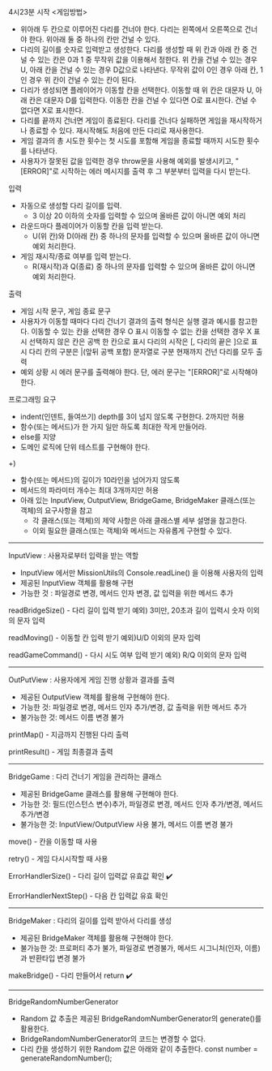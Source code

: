 4시23분 시작
<게임방법>
- 위아래 두 칸으로 이루어진 다리를 건너야 한다.
    다리는 왼쪽에서 오른쪽으로 건너야 한다.
    위아래 둘 중 하나의 칸만 건널 수 있다. 
- 다리의 길이를 숫자로 입력받고 생성한다.
    다리를 생성할 때 위 칸과 아래 칸 중 건널 수 있는 칸은 0과 1 중 무작위 값을 이용해서 정한다.
    위 칸을 건널 수 있는 경우 U, 아래 칸을 건널 수 있는 경우 D값으로 나타낸다.
    무작위 값이 0인 경우 아래 칸, 1인 경우 위 칸이 건널 수 있는 칸이 된다.
- 다리가 생성되면 플레이어가 이동할 칸을 선택한다.
    이동할 때 위 칸은 대문자 U, 아래 칸은 대문자 D를 입력한다.
    이동한 칸을 건널 수 있다면 O로 표시한다. 건널 수 없다면 X로 표시한다.
- 다리를 끝까지 건너면 게임이 종료된다.
    다리를 건너다 실패하면 게임을 재시작하거나 종료할 수 있다.
    재시작해도 처음에 만든 다리로 재사용한다.
- 게임 결과의 총 시도한 횟수는 첫 시도를 포함해 게임을 종료할 때까지 시도한 횟수를 나타낸다.
- 사용자가 잘못된 값을 입력한 경우 throw문을 사용해 예외를 발생시키고, "[ERROR]"로 시작하는 에러 메시지를 출력 후 그 부분부터 입력을 다시 받는다.

입력
- 자동으로 생성할 다리 길이를 입력. 
    - 3 이상 20 이하의 숫자를 입력할 수 있으며 올바른 값이 아니면 예외 처리
- 라운드마다 플레이어가 이동할 칸을 입력 받는다. 
    - U(위 칸)와 D(아래 칸) 중 하나의 문자를 입력할 수 있으며 올바른 값이 아니면 예외 처리한다.
- 게임 재시작/종료 여부를 입력 받는다. 
    - R(재시작)과 Q(종료) 중 하나의 문자를 입력할 수 있으며 올바른 값이 아니면 예외 처리한다.

출력
- 게임 시작 문구, 게임 종료 문구
- 사용자가 이동할 때마다 다리 건너기 결과의 출력 형식은 실행 결과 예시를 참고한다.
    이동할 수 있는 칸을 선택한 경우 O 표시
    이동할 수 없는 칸을 선택한 경우 X 표시
    선택하지 않은 칸은 공백 한 칸으로 표시
    다리의 시작은 [, 다리의 끝은 ]으로 표시
    다리 칸의 구분은 |(앞뒤 공백 포함) 문자열로 구분
    현재까지 건넌 다리를 모두 출력
- 예외 상황 시 에러 문구를 출력해야 한다. 단, 에러 문구는 "[ERROR]"로 시작해야 한다.

프로그래밍 요구
- indent(인덴트, 들여쓰기) depth를 3이 넘지 않도록 구현한다. 2까지만 허용
- 함수(또는 메서드)가 한 가지 일만 하도록 최대한 작게 만들어라.
- else를 지양
- 도메인 로직에 단위 테스트를 구현해야 한다.

+)
- 함수(또는 메서드)의 길이가 10라인을 넘어가지 않도록
- 메서드의 파라미터 개수는 최대 3개까지만 허용
- 아래 있는 InputView, OutputView, BridgeGame, BridgeMaker 클래스(또는 객체)의 요구사항을 참고
    - 각 클래스(또는 객체)의 제약 사항은 아래 클래스별 세부 설명을 참고한다.
    - 이외 필요한 클래스(또는 객체)와 메서드는 자유롭게 구현할 수 있다.

--------------------------------------------------------------------------------
InputView : 사용자로부터 입력을 받는 역할
- InputView 에서만 MissionUtils의 Console.readLine() 을 이용해 사용자의 입력
- 제공된 InputView 객체를 활용해 구현
- 가능한 것 : 파일경로 변경, 메서드 인자 변경, 값 입력을 위한 메서드 추가

readBridgeSize() - 다리 길이 입력 받기
예외) 3미만, 20초과 길이 입력시
숫자 이외의 문자 입력

readMoving() - 이동할 칸 입력 받기
예외)U/D 이외의 문자 입력

readGameCommand() - 다시 시도 여부 입력 받기
예외) R/Q 이외의 문자 입력

--------------------------------------------------------------------------------
OutPutView : 사용자에게 게임 진행 상황과 결과를 출력
- 제공된 OutputView 객체를 활용해 구현해야 한다.
- 가능한 것: 파일경로 변경, 메서드 인자 추가/변경, 값 출력을 위한 메서드 추가
- 불가능한 것: 메서드 이름 변경 불가

printMap() -  지금까지 진행된 다리 출력

printResult() - 게임 최종결과 출력

--------------------------------------------------------------------------------
BridgeGame : 다리 건너기 게임을 관리하는 클래스
- 제공된 BridgeGame 클래스를 활용해 구현해야 한다.
- 가능한 것: 필드(인스턴스 변수)추가, 파일경로 변경, 메서드 인자 추가/변경, 메서드 추가/변경
- 불가능한 것: InputView/OutputView 사용 불가, 메서드 이름 변경 불가

move() - 칸을 이동할 때 사용

retry() -  게임 다시시작할 때 사용

ErrorHandlerSize() - 다리 길이 입력값 유효값 확인 ✔️

ErrorHandlerNextStep() - 다음 칸 입력값 유효 확인

--------------------------------------------------------------------------------
BridgeMaker : 다리의 길이를 입력 받아서 다리를 생성
- 제공된 BridgeMaker 객체를 활용해 구현해야 한다.
- 불가능한 것: 프로퍼티 추가 불가, 파일경로 변경불가, 메서드 시그니처(인자, 이름)과 반환타입 변경 불가

makeBridge() - 다리 만들어서 return ✔️

--------------------------------------------------------------------------------
BridgeRandomNumberGenerator 
- Random 값 추출은 제공된 BridgeRandomNumberGenerator의 generate()를 활용한다.
- BridgeRandomNumberGenerator의 코드는 변경할 수 없다.
- 다리 칸을 생성하기 위한 Random 값은 아래와 같이 추출한다.
        const number = generateRandomNumber();